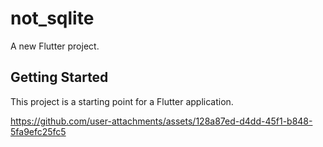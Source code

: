 # not_sqlite

A new Flutter project.

## Getting Started

This project is a starting point for a Flutter application.  

https://github.com/user-attachments/assets/128a87ed-d4dd-45f1-b848-5fa9efc25fc5
